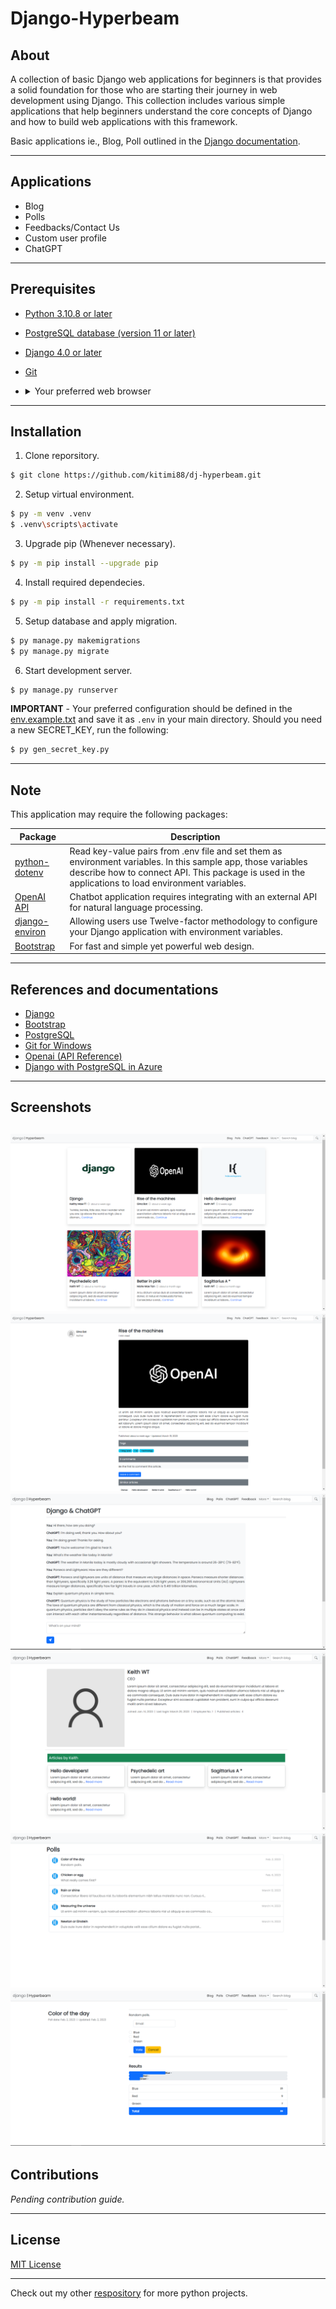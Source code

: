 # Django-Hyperbeam
<!-- A collection of basic Django web applications for beginners. -->

## About

A collection of basic Django web applications for beginners is that provides a solid foundation for those who are starting their journey in web development using Django. This collection includes various simple applications that help beginners understand the core concepts of Django and how to build web applications with this framework. 

Basic applications ie., Blog, Poll outlined in the [Django documentation](https://docs.djangoproject.com/en/4.2/intro/tutorial01/#writing-your-first-django-app-part-1).


---

## Applications
- Blog
- Polls
- Feedbacks/Contact Us
- Custom user profile
- ChatGPT
---
## Prerequisites
- [Python 3.10.8 or later](https://www.python.org/downloads/)
- [PostgreSQL database (version 11 or later)]((https://www.postgresql.org/download/))
- [Django 4.0 or later](https://www.djangoproject.com/download/)
- [Git](https://git-scm.com/)
- <details>
    <summary>Your preferred web browser</summary>

  - [Chrome](https://www.google.com/intl/en_ph/chrome/)
  - [Firefox](https://www.mozilla.org/en-US/firefox/new/)
  - [Edge](https://www.microsoft.com/edge/download)
  - [Brave](https://brave.com/download/)

</details>

---

## Installation

1. Clone reporsitory.

```bash
$ git clone https://github.com/kitimi88/dj-hyperbeam.git
```

2. Setup virtual environment.

```bash
$ py -m venv .venv
$ .venv\scripts\activate
```
3. Upgrade pip (Whenever necessary).

```bash
$ py -m pip install --upgrade pip
```

4. Install required dependecies.

```bash
$ py -m pip install -r requirements.txt
```
5. Setup database and apply migration.

```bash
$ py manage.py makemigrations
$ py manage.py migrate
```

6. Start development server.

```bash
$ py manage.py runserver
```
**IMPORTANT** - Your preferred configuration should be defined in the [env.example.txt](./env.example.txt) and save it as ```.env``` in your main directory. Should you need a new SECRET_KEY, run the following:
```bash
$ py gen_secret_key.py
```
---


## Note

This application may require the following packages:

| Package | Description |
| ------- | ----------- |
|[python-dotenv](https://pypi.org/project/python-dotenv/) |Read key-value pairs from .env file and set them as environment variables. In this sample app, those variables describe how to connect API. This package is used in the applications to load environment variables.|
|[OpenAI API](https://pypi.org/project/openai/) | Chatbot application requires integrating with an external API for natural language processing.
|[django-environ](https://pypi.org/project/django-environ/) | Allowing users use Twelve-factor methodology to configure your Django application with environment variables.
|[Bootstrap](https://getbootstrap.com/)| For fast and simple yet powerful web design.

---
## References and documentations

* [Django](https://docs.djangoproject.com/en/4.1/)
* [Bootstrap](https://getbootstrap.com/)
* [PostgreSQL](https://www.postgresql.org/download/)
* [Git for Windows](https://gitforwindows.org/)
* [Openai (API Reference)](https://platform.openai.com/docs/api-reference)
* [Django with PostgreSQL in Azure](https://learn.microsoft.com/en-us/azure/app-service/tutorial-python-postgresql-app?tabs=flask%2Cwindows&pivots=deploy-portal)

---
## Screenshots
![Indexpage](./screenshots/blog_page.PNG)
![Blogpost](./screenshots/blog_post.PNG)
![Chatbot](./screenshots/gpt_chat.png)
![user_profile_page](./screenshots/user_profile_page.png)
![poll_list](./screenshots/poll_list.png)
![poll_detail](./screenshots/poll_detail.png)
---
## Contributions
_Pending contribution guide._
***
## License
[MIT License](./LICENSE)

---
Check out my other [respository](https://github.com/kitimi88/python-minis#python-minis) for more python projects.

